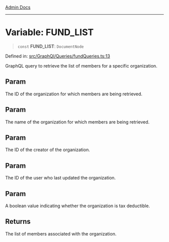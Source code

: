 [Admin Docs](/)

---

# Variable: FUND_LIST

> `const` **FUND_LIST**: `DocumentNode`

Defined in: [src/GraphQl/Queries/fundQueries.ts:13](https://github.com/PalisadoesFoundation/talawa-admin/blob/main/src/GraphQl/Queries/fundQueries.ts#L13)

GraphQL query to retrieve the list of members for a specific organization.

## Param

The ID of the organization for which members are being retrieved.

## Param

The name of the organization for which members are being retrieved.

## Param

The ID of the creator of the organization.

## Param

The ID of the user who last updated the organization.

## Param

A boolean value indicating whether the organization is tax deductible.

## Returns

The list of members associated with the organization.
